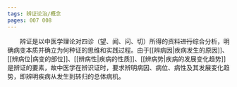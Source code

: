 ```yaml
---
tags: 辨证论治/概念
pages: 007 008
---
```

&emsp;&emsp;辨证是以中医学理论对四诊（望、闻、问、切）所得的资料~~进行~~综合分析，明确病变本质并确立为何种证的思维和实践过程。由于[[辨病因|疾病发生的原因]]、[[辨病位|病变的部位]]、[[辨病性|疾病的性质]]、[[辨病势|疾病的发展变化趋势]]是辨证的要素，故中医学在辨识证时，要求辨明病因、病位、病性及其发展变化趋势，即辨明疾病从发生到转归的总体病机。